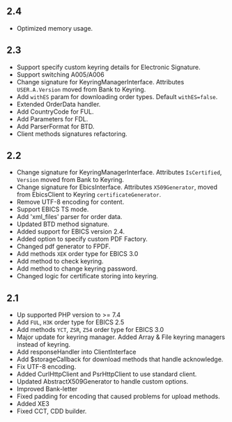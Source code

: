 ## 2.4

* Optimized memory usage.

## 2.3

* Support specify custom keyring details for Electronic Signature.
* Support switching A005/A006
* Change signature for KeyringManagerInterface. Attributes `USER.A.Version` moved from Bank to Keyring.
* Add `withES` param for downloading order types. Default `withES=false`.
* Extended OrderData handler.
* Add CountryCode for FUL.
* Add Parameters for FDL.
* Add ParserFormat for BTD.
* Client methods signatures refactoring.

## 2.2

* Change signature for KeyringManagerInterface. Attributes `IsCertified`, `Version` moved from Bank to Keyring.
* Change signature for EbicsInterface. Attributes `X509Generator`, moved from EbicsClient to Keyring `certificateGenerator`.
* Remove UTF-8 encoding for content.
* Support EBICS TS mode.
* Add 'xml_files' parser for order data.
* Updated BTD method signature.
* Added support for EBICS version 2.4.
* Added option to specify custom PDF Factory.
* Changed pdf generator to FPDF.
* Add methods `XEK` order type for EBICS 3.0
* Add method to check keyring.
* Add method to change keyring password.
* Changed logic for certificate storing into keyring.

## 2.1

* Up supported PHP version to >= 7.4
* Add `FUL`, `H3K` order type for EBICS 2.5
* Add methods `YCT`, `ZSR`, `Z54` order type for EBICS 3.0
* Major update for keyring manager. Added Array & File keyring managers instead of keyring.
* Add responseHandler into ClientInterface
* Add $storageCallback for download methods that handle acknowledge.
* Fix UTF-8 encoding.
* Added CurlHttpClient and PsrHttpClient to use standard client.
* Updated AbstractX509Generator to handle custom options.
* Improved Bank-letter
* Fixed padding for encoding that caused problems for upload methods.
* Added XE3
* Fixed CCT, CDD builder.
